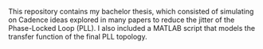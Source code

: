 This repository contains my bachelor thesis, which consisted of simulating on Cadence ideas explored in many papers to reduce the jitter of the Phase-Locked Loop (PLL). I also included a MATLAB script that models the transfer function of the final PLL topology.

